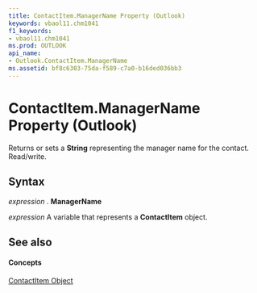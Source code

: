 ```yaml
---
title: ContactItem.ManagerName Property (Outlook)
keywords: vbaol11.chm1041
f1_keywords:
- vbaol11.chm1041
ms.prod: OUTLOOK
api_name:
- Outlook.ContactItem.ManagerName
ms.assetid: bf8c6303-75da-f589-c7a0-b16ded036bb3
---
```



# ContactItem.ManagerName Property (Outlook)

Returns or sets a  **String** representing the manager name for the contact. Read/write.


## Syntax

 _expression_ . **ManagerName**

 _expression_ A variable that represents a **ContactItem** object.


## See also


#### Concepts


[ContactItem Object](contactitem-object-outlook.md)

